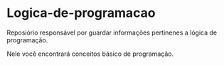 # Logica-de-programacao

Reposiório responsável por guardar informações pertinenes a lógica de programação. 

Nele você encontrará conceitos básico de programação. 